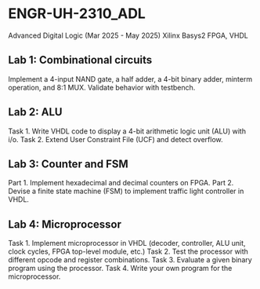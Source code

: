 # ENGR-UH-2310_ADL
Advanced Digital Logic (Mar 2025 - May 2025)
Xilinx Basys2 FPGA, VHDL

## Lab 1: Combinational circuits
Implement a 4-input NAND gate, a half adder, a 4-bit binary adder, minterm operation, and 8:1 MUX. Validate behavior with testbench.

## Lab 2: ALU
Task 1. Write VHDL code to display a 4-bit arithmetic logic unit (ALU) with i/o.
Task 2. Extend User Constraint File (UCF) and detect overflow.

## Lab 3: Counter and FSM
Part 1. Implement hexadecimal and decimal counters on FPGA.
Part 2. Devise a finite state machine (FSM) to implement traffic light controller in VHDL.

## Lab 4: Microprocessor
Task 1. Implement microprocessor in VHDL (decoder, controller, ALU unit, clock cycles, FPGA top-level module, etc.)
Task 2. Test the processor with different opcode and register combinations.
Task 3. Evaluate a given binary program using the processor.
Task 4. Write your own program for the microprocessor. 
